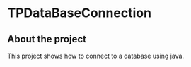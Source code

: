 # TPDataBaseConnection
## About the project

This project shows how to connect to a database using java.